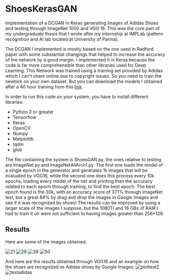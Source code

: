 # ShoesKerasGAN
Implementation of a DCGAN in Keras generating Images of Adidas Shoes and testing through ImageNet 1000 and VGG 16. 
This was the core part of my undergraduate thesis that I wrote after my internship at IMPLab (pattern recognition and AI lab located at University of Parma).

The DCGAN I implemented is mostly based on the one used in Radford paper with some substantial changings that helped to increase the accuracy of the network by a good margin. I implemented it in Keras because the code is far more comprehensible than other libraries used for Deep Learning.
This Network was trained using a training set provided by Adidas which I can't share online due to copyright issues. So you need to train the newtork on your own dataset. But you can download the models I obtained after a 40 hour training from this [link](https://www.dropbox.com/sh/4bybn73kvita0qk/AACxsR16lyB3oYT4EldT9Tcpa?dl=0). 

In order to run this code on your system, you have to install different libraries:
- Python 3 or greater
- Tensorflow
- Keras
- OpenCV
- Numpy
- Matplotlib
- tqdm
- glob

The file containing the system is ShoesGAN.py, the ones relative to testing are ImageNet.py and ImageNetAllArch1.py. The first one loads the model of a single epoch in the generator and generates 1k images that will be evaluated by VGG16, while the second one does this process every 10k epochs, loading every model of the net and printing than the accuracy related to each epoch through training, to find the best epoch.
The best epoch found is the 30k, with an accuracy score of 37.1% through ImageNet test, but a great 84% by drag and drop the images in Google Images and see if it was recognized by shoes! 
The results can be improved by using a larger scale of the images I suppose, but the 1080TI and 16 GBs of RAM I had to train it on were not sufficient to having images greater than 256*128.

## Results
Here are some of the images obtained:


![21](https://user-images.githubusercontent.com/20916106/48858625-2b3f3f80-edbc-11e8-9d45-06d2c701f066.png)
![28](https://user-images.githubusercontent.com/20916106/48858659-398d5b80-edbc-11e8-937e-857eb5408c7d.png)
![38](https://user-images.githubusercontent.com/20916106/48858663-3d20e280-edbc-11e8-82eb-1961b13f8181.png)
![50](https://user-images.githubusercontent.com/20916106/48858666-3f833c80-edbc-11e8-9ab0-549531341710.png)

And here are the results obtained through VGG16 and an example on how the shoes are recognized as Adidas shoes by Google Images:
![plottest2](https://user-images.githubusercontent.com/20916106/48858671-43af5a00-edbc-11e8-80c5-eed53b7fed05.png)
![testadidas](https://user-images.githubusercontent.com/20916106/48858672-43af5a00-edbc-11e8-85d5-054e9e7b4a27.png)

